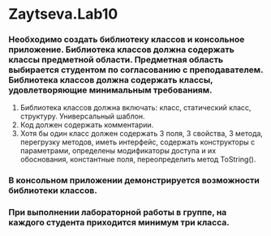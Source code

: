 # Zaytseva.Lab10
### Необходимо создать библиотеку классов и консольное приложение. Библиотека классов должна содержать классы предметной области. Предметная область выбирается студентом по согласованию с преподавателем. Библиотека классов должна содержать классы, удовлетворяющие минимальным требованиям.
1) Библиотека классов должна включать: класс, статический класс, структуру. Универсальный шаблон.
2) Код должен содержать комментарии.   
3) Хотя бы один класс должен содержать 3 поля, 3 свойства, 3 метода, перегрузку методов, иметь интерфейс, содержать конструкторы с параметрами, определены модификаторы доступа и их обоснования, константные поля, переопределить метод ToString().
### В консольном приложении демонстрируется возможности библиотеки классов.
### При выполнении лабораторной работы в группе, на каждого студента приходится минимум три класса.
